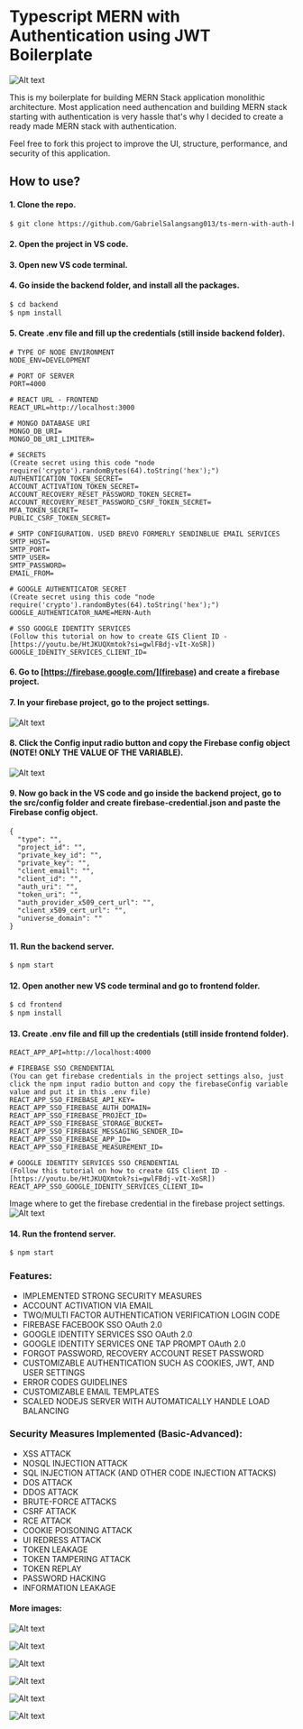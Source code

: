 # Typescript MERN with Authentication using JWT Boilerplate 

![Alt text](screenshots/image.png)

This is my boilerplate for building MERN Stack application monolithic architecture. Most application need authencation and building MERN stack starting with authentication is very hassle that's why I decided to create a ready made MERN stack with authentication.

Feel free to fork this project to improve the UI, structure, performance, and security of this application.

## How to use?

#### 1. Clone the repo.
```sh
$ git clone https://github.com/GabrielSalangsang013/ts-mern-with-auth-boilerplate.git
```

#### 2. Open the project in VS code.

#### 3. Open new VS code terminal.

#### 4. Go inside the backend folder, and install all the packages.
```sh
$ cd backend
$ npm install
```

#### 5. Create .env file and fill up the credentials (still inside backend folder).
```
# TYPE OF NODE ENVIRONMENT
NODE_ENV=DEVELOPMENT

# PORT OF SERVER
PORT=4000

# REACT URL - FRONTEND
REACT_URL=http://localhost:3000

# MONGO DATABASE URI
MONGO_DB_URI=
MONGO_DB_URI_LIMITER=

# SECRETS
(Create secret using this code "node require('crypto').randomBytes(64).toString('hex');")
AUTHENTICATION_TOKEN_SECRET=
ACCOUNT_ACTIVATION_TOKEN_SECRET=
ACCOUNT_RECOVERY_RESET_PASSWORD_TOKEN_SECRET=
ACCOUNT_RECOVERY_RESET_PASSWORD_CSRF_TOKEN_SECRET=
MFA_TOKEN_SECRET=
PUBLIC_CSRF_TOKEN_SECRET=

# SMTP CONFIGURATION. USED BREVO FORMERLY SENDINBLUE EMAIL SERVICES
SMTP_HOST=
SMTP_PORT=
SMTP_USER=
SMTP_PASSWORD=
EMAIL_FROM=

# GOOGLE AUTHENTICATOR SECRET
(Create secret using this code "node require('crypto').randomBytes(64).toString('hex');")
GOOGLE_AUTHENTICATOR_NAME=MERN-Auth

# SSO GOOGLE IDENTITY SERVICES
(Follow this tutorial on how to create GIS Client ID - [https://youtu.be/HtJKUQXmtok?si=gwlFBdj-vIt-XoSR])
GOOGLE_IDENITY_SERVICES_CLIENT_ID=
```

#### 6. Go to [https://firebase.google.com/](firebase) and create a firebase project.

#### 7. In your firebase project, go to the project settings.
![Alt text](screenshots/image-7.png)

#### 8. Click the Config input radio button and copy the Firebase config object (NOTE! ONLY THE VALUE OF THE VARIABLE).
![Alt text](screenshots/image-8.png)

#### 9. Now go back in the VS code and go inside the backend project, go to the src/config folder and create firebase-credential.json and paste the Firebase config object.
```
{
  "type": "",
  "project_id": "",
  "private_key_id": "",
  "private_key": "",
  "client_email": "",
  "client_id": "",
  "auth_uri": "",
  "token_uri": "",
  "auth_provider_x509_cert_url": "",
  "client_x509_cert_url": "",
  "universe_domain": ""
}
```

#### 11. Run the backend server.
```sh
$ npm start
```

#### 12. Open another new VS code terminal and go to frontend folder.
```sh
$ cd frontend
$ npm install
```

#### 13. Create .env file and fill up the credentials (still inside frontend folder).
```
REACT_APP_API=http://localhost:4000

# FIREBASE SSO CRENDENTIAL
(You can get firebase credentials in the project settings also, just click the npm input radio button and copy the firebaseConfig variable value and put it in this .env file)
REACT_APP_SSO_FIREBASE_API_KEY=
REACT_APP_SSO_FIREBASE_AUTH_DOMAIN=
REACT_APP_SSO_FIREBASE_PROJECT_ID=
REACT_APP_SSO_FIREBASE_STORAGE_BUCKET=
REACT_APP_SSO_FIREBASE_MESSAGING_SENDER_ID=
REACT_APP_SSO_FIREBASE_APP_ID=
REACT_APP_SSO_FIREBASE_MEASUREMENT_ID=

# GOOGLE IDENTITY SERVICES SSO CRENDENTIAL
(Follow this tutorial on how to create GIS Client ID - [https://youtu.be/HtJKUQXmtok?si=gwlFBdj-vIt-XoSR])
REACT_APP_SSO_GOOGLE_IDENITY_SERVICES_CLIENT_ID=
```
Image where to get the firebase credential in the firebase project settings.
![Alt text](screenshots/image-9.png)

#### 14. Run the frontend server.

```sh
$ npm start
```


### Features:
- IMPLEMENTED STRONG SECURITY MEASURES
- ACCOUNT ACTIVATION VIA EMAIL
- TWO/MULTI FACTOR AUTHENTICATION VERIFICATION LOGIN CODE
- FIREBASE FACEBOOK SSO OAuth 2.0
- GOOGLE IDENTITY SERVICES SSO OAuth 2.0
- GOOGLE IDENTITY SERVICES ONE TAP PROMPT OAuth 2.0
- FORGOT PASSWORD, RECOVERY ACCOUNT RESET PASSWORD
- CUSTOMIZABLE AUTHENTICATION SUCH AS COOKIES, JWT, AND USER SETTINGS
- ERROR CODES GUIDELINES
- CUSTOMIZABLE EMAIL TEMPLATES
- SCALED NODEJS SERVER WITH AUTOMATICALLY HANDLE LOAD BALANCING

### Security Measures Implemented (Basic-Advanced):
- XSS ATTACK
- NOSQL INJECTION ATTACK
- SQL INJECTION ATTACK (AND OTHER CODE INJECTION ATTACKS)
- DOS ATTACK
- DDOS ATTACK
- BRUTE-FORCE ATTACKS
- CSRF ATTACK
- RCE ATTACK
- COOKIE POISONING ATTACK
- UI REDRESS ATTACK
- TOKEN LEAKAGE
- TOKEN TAMPERING ATTACK
- TOKEN REPLAY
- PASSWORD HACKING
- INFORMATION LEAKAGE

#### More images:

![Alt text](screenshots/image-1.png)

![Alt text](screenshots/image-2.png)

![Alt text](screenshots/image-3.png)

![Alt text](screenshots/image-4.png)

![Alt text](screenshots/image-5.png)

![Alt text](screenshots/image-6.png)